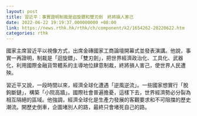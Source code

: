 ```yaml
---
layout: post
title: 習近平：事實證明制裁是迴旋鏢和雙刃劍　終將損人害己
date: 2022-06-22 19:19:37.000000000 +08:00
link: https://news.rthk.hk/rthk/ch/component/k2/1654262-20220622.htm
categories: rthk
---
```


國家主席習近平以視像方式，出席金磚國家工商論壇開幕式並發表演講。他說，事實一再證明，制裁是「迴旋鏢」、「雙刃劍」，把世界經濟政治化、工具化、武器化，利用國際金融貨幣體系的主導地位肆意制裁，終將損人害己，使世界人民遭殃。

習近平又說，一段時間以來，經濟全球化遭遇「逆風逆流」。一些國家想實行「脫鉤斷鏈」，構築「小院高牆」。國際社會普遍擔憂，這樣下去，世界經濟勢必分裂為相互隔絕的區域。他強調，經濟全球化是生產力發展的客觀要求和不可阻擋的歷史潮流。開歷史倒車，企圖堵別人的路，最終只會堵死自己的路。
